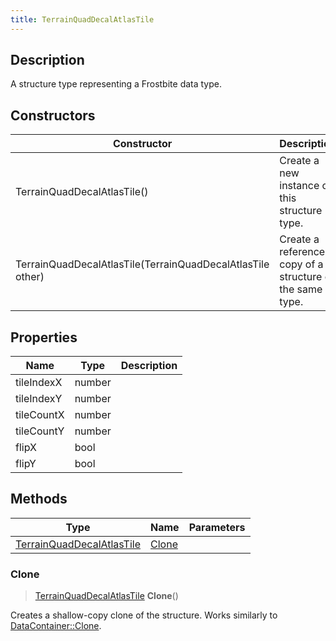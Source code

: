 ```yaml
---
title: TerrainQuadDecalAtlasTile
---
```

## Description

A structure type representing a Frostbite data type.

## Constructors

| Constructor                                                | Description                                              |
| ---------------------------------------------------------- | -------------------------------------------------------- |
| TerrainQuadDecalAtlasTile()                                | Create a new instance of this structure type.            |
| TerrainQuadDecalAtlasTile(TerrainQuadDecalAtlasTile other) | Create a reference copy of a structure of the same type. |

## Properties

| Name       | Type   | Description |
| ---------- | ------ | ----------- |
| tileIndexX | number |             |
| tileIndexY | number |             |
| tileCountX | number |             |
| tileCountY | number |             |
| flipX      | bool   |             |
| flipY      | bool   |             |

## Methods

| Type                                                   | Name            | Parameters |
| ------------------------------------------------------ | --------------- | ---------- |
| [TerrainQuadDecalAtlasTile](/vext/ref/fb/terrainquaddecalatlastile/) | [Clone](#clone) |            |

### Clone

> [TerrainQuadDecalAtlasTile](/vext/ref/fb/terrainquaddecalatlastile/) **Clone**()

Creates a shallow-copy clone of the structure. Works similarly to [DataContainer::Clone](/vext/ref/shared/class/datacontainer#clone).
